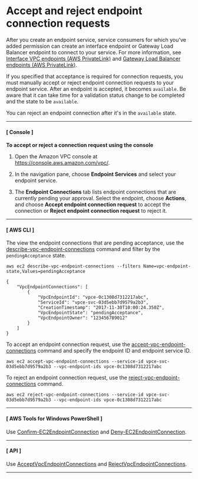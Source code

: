 # Accept and reject endpoint connection requests<a name="accept-reject-endpoint-requests"></a>

After you create an endpoint service, service consumers for which you've added permission can create an interface endpoint or Gateway Load Balancer endpoint to connect to your service\. For more information, see [Interface VPC endpoints \(AWS PrivateLink\)](vpce-interface.md) and [Gateway Load Balancer endpoints \(AWS PrivateLink\)](vpce-gateway-load-balancer.md)\. 

If you specified that acceptance is required for connection requests, you must manually accept or reject endpoint connection requests to your endpoint service\. After an endpoint is accepted, it becomes `available`\. Be aware that it can take time for a validation status change to be completed and the state to be `available`\.

You can reject an endpoint connection after it's in the `available` state\.

------
#### [ Console ]

**To accept or reject a connection request using the console**

1. Open the Amazon VPC console at [https://console\.aws\.amazon\.com/vpc/](https://console.aws.amazon.com/vpc/)\.

1. In the navigation pane, choose **Endpoint Services** and select your endpoint service\.

1. The **Endpoint Connections** tab lists endpoint connections that are currently pending your approval\. Select the endpoint, choose **Actions**, and choose **Accept endpoint connection request** to accept the connection or **Reject endpoint connection request** to reject it\.

------
#### [ AWS CLI ]

The view the endpoint connections that are pending acceptance, use the [describe\-vpc\-endpoint\-connections](https://docs.aws.amazon.com/cli/latest/reference/ec2/describe-vpc-endpoint-connections.html) command and filter by the `pendingAcceptance` state\.

```
aws ec2 describe-vpc-endpoint-connections --filters Name=vpc-endpoint-state,Values=pendingAcceptance
```

```
{
    "VpcEndpointConnections": [
        {
            "VpcEndpointId": "vpce-0c1308d7312217abc", 
            "ServiceId": "vpce-svc-03d5ebb7d9579a2b3", 
            "CreationTimestamp": "2017-11-30T10:00:24.350Z", 
            "VpcEndpointState": "pendingAcceptance", 
            "VpcEndpointOwner": "123456789012"
        }
    ]
}
```

To accept an endpoint connection request, use the [accept\-vpc\-endpoint\-connections](https://docs.aws.amazon.com/cli/latest/reference/ec2/accept-vpc-endpoint-connections.html) command and specify the endpoint ID and endpoint service ID\.

```
aws ec2 accept-vpc-endpoint-connections --service-id vpce-svc-03d5ebb7d9579a2b3 --vpc-endpoint-ids vpce-0c1308d7312217abc
```

To reject an endpoint connection request, use the [reject\-vpc\-endpoint\-connections](https://docs.aws.amazon.com/cli/latest/reference/ec2/reject-vpc-endpoint-connections.html) command\.

```
aws ec2 reject-vpc-endpoint-connections --service-id vpce-svc-03d5ebb7d9579a2b3 --vpc-endpoint-ids vpce-0c1308d7312217abc
```

------
#### [  AWS Tools for Windows PowerShell ]

Use [Confirm\-EC2EndpointConnection](https://docs.aws.amazon.com/powershell/latest/reference/items/Confirm-EC2EndpointConnection.html) and [Deny\-EC2EndpointConnection](https://docs.aws.amazon.com/powershell/latest/reference/items/Deny-EC2EndpointConnection.html)\.

------
#### [ API ]

Use [AcceptVpcEndpointConnections](https://docs.aws.amazon.com/AWSEC2/latest/APIReference/ApiReference-query-AcceptVpcEndpointConnections.html) and [RejectVpcEndpointConnections](https://docs.aws.amazon.com/AWSEC2/latest/APIReference/ApiReference-query-RejectVpcEndpointConnections.html)\.

------